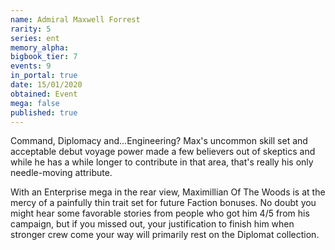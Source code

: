 ```yaml
---
name: Admiral Maxwell Forrest
rarity: 5
series: ent
memory_alpha:
bigbook_tier: 7
events: 9
in_portal: true
date: 15/01/2020
obtained: Event
mega: false
published: true
---
```


Command, Diplomacy and...Engineering? Max's uncommon skill set and acceptable debut voyage power made a few believers out of skeptics and while he has a while longer to contribute in that area, that's really his only needle-moving attribute.

With an Enterprise mega in the rear view, Maximillian Of The Woods is at the mercy of a painfully thin trait set for future Faction bonuses. No doubt you might hear some favorable stories from people who got him 4/5 from his campaign, but if you missed out, your justification to finish him when stronger crew come your way will primarily rest on the Diplomat collection.
